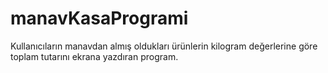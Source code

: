# manavKasaProgrami
Kullanıcıların manavdan almış oldukları ürünlerin kilogram değerlerine göre toplam tutarını ekrana yazdıran program.

